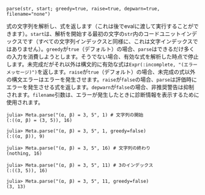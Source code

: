 ```
parse(str, start; greedy=true, raise=true, depwarn=true, filename="none")
```

式の文字列を解析し、式を返します（これは後でevalに渡して実行することができます）。`start`は、解析を開始する最初の文字の`str`内のコードユニットインデックスです（すべての文字列インデックスと同様に、これは文字インデックスではありません）。`greedy`が`true`（デフォルト）の場合、`parse`はできるだけ多くの入力を消費しようとします。そうでない場合、有効な式を解析した時点で停止します。未完成だがそれ以外は構文的に有効な式は`Expr(:incomplete, "(エラーメッセージ)")`を返します。`raise`が`true`（デフォルト）の場合、未完成の式以外の構文エラーはエラーを発生させます。`raise`が`false`の場合、`parse`は評価時にエラーを発生させる式を返します。`depwarn`が`false`の場合、非推奨警告は抑制されます。`filename`引数は、エラーが発生したときに診断情報を表示するために使用されます。

```jldoctest
julia> Meta.parse("(α, β) = 3, 5", 1) # 文字列の開始
(:((α, β) = (3, 5)), 16)

julia> Meta.parse("(α, β) = 3, 5", 1, greedy=false)
(:((α, β)), 9)

julia> Meta.parse("(α, β) = 3, 5", 16) # 文字列の終わり
(nothing, 16)

julia> Meta.parse("(α, β) = 3, 5", 11) # 3のインデックス
(:((3, 5)), 16)

julia> Meta.parse("(α, β) = 3, 5", 11, greedy=false)
(3, 13)
```
